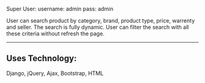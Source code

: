 Super User: username: admin pass: admin

User can search product by category, brand, product type, price, warrenty and seller.
The search is fully dynamic. User can filter the search with all these criteria without refresh the page.


-------------------------------
**Uses Technology:**
-----------------------------
Django,
jQuery,
Ajax,
Bootstrap,
HTML
